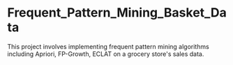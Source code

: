 # Frequent_Pattern_Mining_Basket_Data
This project involves implementing frequent pattern mining algorithms including Apriori, FP-Growth, ECLAT on a grocery store's sales data.
